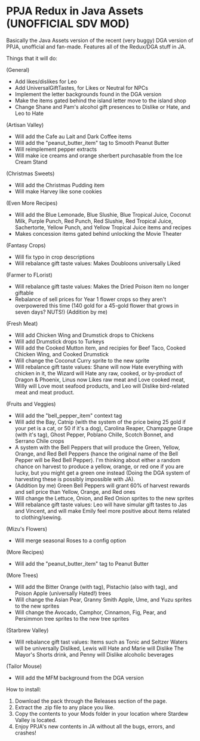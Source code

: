 # PPJA Redux in Java Assets (UNOFFICIAL SDV MOD)
Basically the Java Assets version of the recent (very buggy) DGA version of PPJA, unofficial and fan-made. Features all of the Redux/DGA stuff in JA.

Things that it will do:

(General)
- Add likes/dislikes for Leo
- Add UniversalGiftTastes, for Likes or Neutral for NPCs
- Implement the letter backgrounds found in the DGA version
- Make the items gated behind the island letter move to the island shop
- Change Shane and Pam's alcohol gift presences to Dislike or Hate, and Leo to Hate
  
(Artisan Valley)
- Will add the Cafe au Lait and Dark Coffee items
- Will add the "peanut_butter_item" tag to Smooth Peanut Butter
- Will reimplement pepper extracts
- Will make ice creams and orange sherbert purchasable from the Ice Cream Stand

(Christmas Sweets)
- Will add the Christmas Pudding item
- Will make Harvey like sone cookies

(Even More Recipes)
- Will add the Blue Lemonade, Blue Slushie, Blue Tropical Juice, Coconut Milk, Purple Punch, Red Punch, Red Slushie, Red Tropical Juice, Sachertorte, Yellow Punch, and Yellow Tropical Juice items and recipes
- Makes concession items gated behind unlocking the Movie Theater

(Fantasy Crops)
- Will fix typo in crop descriptions
- Will rebalance gift taste values: Makes Doubloons universally Liked

(Farmer to FLorist)
- Will rebalance gift taste values: Makes the Dried Poison item no longer giftable
- Rebalance of sell prices for Year 1 flower crops so they aren't overpowered this time (140 gold for a 45-gold flower that grows in seven days? NUTS!) (Addition by me)

(Fresh Meat)
- Will add Chicken Wing and Drumstick drops to Chickens
- Will add Drumstick drops to Turkeys
- Will add the Cooked Mutton item, and recipies for Beef Taco, Cooked Chicken Wing, and Cooked Drumstick
- Will change the Coconut Curry sprite to the new sprite
- Will rebalance gift taste values: Shane will now Hate everything with chicken in it, the Wizard will Hate any raw, cooked, or by-product of Dragon & Phoenix, Linus now Likes raw meat and Love cooked meat, Willy will Love most seafood products, and Leo will Dislike bird-related meat and meat product.

(Fruits and Veggies)
- Will add the "bell_pepper_item" context tag
- Will add the Bay, Catnip (with the system of the price being 25 gold if your pet is a cat, or 50 if it's a dog), Carolina Reaper, Champagne Grape (with it's tag), Ghost Pepper, Poblano Chille, Scotch Bonnet, and Serrano Chile crops
- A system with the Bell Peppers that will produce the Green, Yellow, Orange, and Red Bell Peppers (hance the original name of the Bell Pepper will be Red Bell Pepper). I'm thinking about either a random chance on harvest to produce a yellow, orange, or red one if you are lucky, but you might get a green one instead (Doing the DGA system of harvesting these is possibly impossible with JA).
- (Addition by me) Green Bell Peppers will grant 60% of harvest rewards and sell price than Yellow, Orange, and Red ones
- Will change the Lettuce, Onion, and Red Onion sprites to the new sprites
- Will rebalance gift taste values: Leo will have simular gift tastes to Jas and Vincent, and will make Emily feel more positive about items related to clothing/sewing.

(Mizu's Flowers)
- Will merge seasonal Roses to a config option

(More Recipes)
- Will add the "peanut_butter_item" tag to Peanut Butter

(More Trees)
- Will add the Bitter Orange (with tag), Pistachio (also with tag), and Poison Apple (universally Hated!) trees
- Will change the Asian Pear, Granny Smith Apple, Ume, and Yuzu sprites to the new sprites
- Will change the Avocado, Camphor, Cinnamon, Fig, Pear, and Persimmon tree sprites to the new tree sprites

(Starbrew Valley)
- Will rebalance gift tast values: Items such as Tonic and Seltzer Waters will be universally Disliked, Lewis will Hate and Marie will Dislike The Mayor's Shorts drink, and Penny will Dislike alcoholic beverages

(Tailor Mouse)
- Will add the MFM background from the DGA version

How to install:

1. Download the pack through the Releases section of the page.
2. Extract the .zip file to any place you like.
3. Copy the contents to your Mods folder in your location where Stardew Valley is located.
4. Enjoy PPJA's new contents in JA without all the bugs, errors, and crashes!
